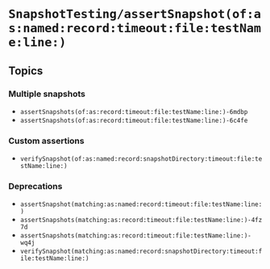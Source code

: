 # ``SnapshotTesting/assertSnapshot(of:as:named:record:timeout:file:testName:line:)``

## Topics

### Multiple snapshots

- ``assertSnapshots(of:as:record:timeout:file:testName:line:)-6mdbp``
- ``assertSnapshots(of:as:record:timeout:file:testName:line:)-6c4fe``

### Custom assertions

- ``verifySnapshot(of:as:named:record:snapshotDirectory:timeout:file:testName:line:)``

### Deprecations

- ``assertSnapshot(matching:as:named:record:timeout:file:testName:line:)``
- ``assertSnapshots(matching:as:record:timeout:file:testName:line:)-4fz7d``
- ``assertSnapshots(matching:as:record:timeout:file:testName:line:)-wq4j``
- ``verifySnapshot(matching:as:named:record:snapshotDirectory:timeout:file:testName:line:)``
